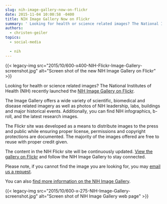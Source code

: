 ```yaml
---
slug: nih-image-gallery-now-on-flickr
date: 2015-11-04 10:00:58 -0400
title: NIH Image Gallery Now on Flickr
summary: ' Looking for health or science related images? The National Institutes of Health (NIH) recently launched the NIH Image Gallery on Flickr. The Image Gallery offers a wide variety of scientific, biomedical and disease related imagery as well as photos of NIH'
authors:
  - christen-geiler
topics:
  - social-media
  
  - nih
---
```


{{< legacy-img src="2015/10/600-x400-NIH-Flickr-Image-Gallery-screenshot.jpg" alt="Screen shot of the new NIH Image Gallery on Flickr" >}}

Looking for health or science related images? The National Institutes of Health (NIH) recently launched the [NIH Image Gallery on Flickr](https://www.flickr.com/photos/nihgov/albums).

The Image Gallery offers a wide variety of scientific, biomedical and disease related imagery as well as photos of NIH leadership, labs, buildings and major historical events. Additionally, you can find NIH infographics, b-roll, and the latest research images.

The Flickr site was developed as a means to distribute images to the press and public while ensuring proper license, permissions and copyright protections are documented. The majority of the images offered are free to reuse with proper credit given.

The content in the NIH Flickr site will be continuously updated. [View the gallery on Flickr](https://www.flickr.com/photos/nihgov/albums) and follow the NIH Image Gallery to stay connected.

Please note, if you cannot find the image you are looking for, you may [email us a request](mailto:photorequests@nih.gov).

You can also [find more information on the NIH Image Gallery](http://www.nih.gov/news/imagebank/).

{{< legacy-img src="2015/10/600-x-275-NIH-Image-Gallery-screenshot.jpg" alt="Screen shot of NIH Image Gallery web page" >}}